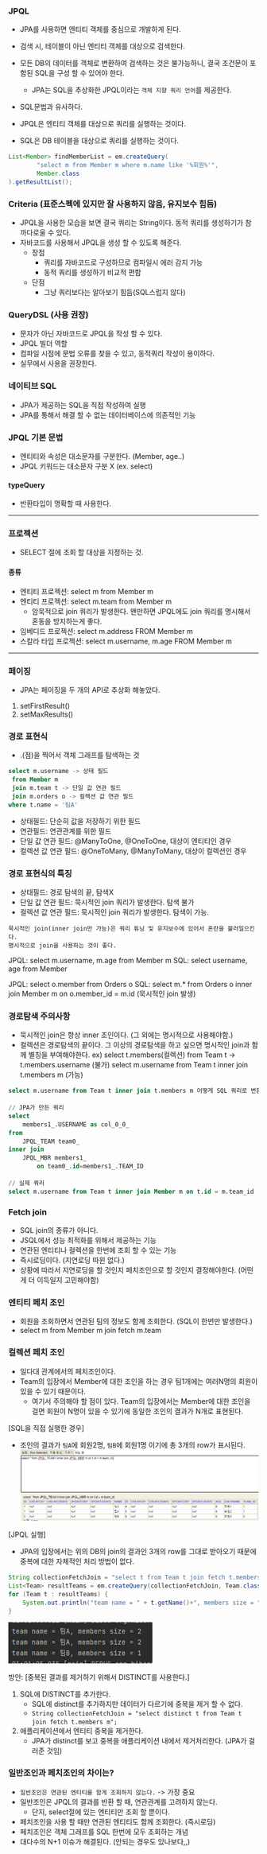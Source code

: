 ### JPQL
- JPA를 사용하면 엔티티 객체를 중심으로 개발하게 된다.
- 검색 시, 테이블이 아닌 엔티티 객체를 대상으로 검색한다.
- 모든 DB의 데이터를 객체로 변환하여 검색하는 것은 불가능하니, 결국 조건문이 포함된 SQL을 구성 할 수 있어야 한다.
    - JPA는 SQL을 추상화한 JPQL이라는 `객체 지향 쿼리 언어`를 제공한다.
- SQL문법과 유사하다.
  
- JPQL은 엔티티 객체를 대상으로 쿼리를 실행하는 것이다.
- SQL은 DB 테이블을 대상으로 쿼리를 실행하는 것이다.
```java
List<Member> findMemberList = em.createQuery(
        "select m from Member m where m.name like '%회원%'",
        Member.class
).getResultList();
```

### Criteria (표준스펙에 있지만 잘 사용하지 않음, 유지보수 힘듬)
- JPQL을 사용한 모습을 보면 결국 쿼리는 String이다. 동적 쿼리를 생성하기가 참 까다로울 수 있다.
- 자바코드를 사용해서 JPQL을 생성 할 수 있도록 해준다.
    - 장점
        - 쿼리를 자바코드로 구성하므로 컴파일시 에러 감지 가능
        - 동적 쿼리를 생성하기 비교적 편함
    - 단점
        - 그냥 쿼리보다는 알아보기 힘듬(SQL스럽지 않다)

### QueryDSL (사용 권장)
- 문자가 아닌 자바코드로 JPQL을 작성 할 수 있다.
- JPQL 빌더 역할
- 컴파일 시점에 문법 오류를 찾을 수 있고, 동적쿼리 작성이 용이하다.
- 실무에서 사용을 권장한다.


### 네이티브 SQL
- JPA가 제공하는 SQL을 직접 작성하여 실행
- JPA를 통해서 해결 할 수 없는 데이터베이스에 의존적인 기능


### JPQL 기본 문법
- 엔티티와 속성은 대소문자를 구분한다. (Member, age..)
- JPQL 키워드는 대소문자 구분 X (ex. select)

#### typeQuery
- 반환타입이 명확할 때 사용한다.

---

### 프로젝션
- SELECT 절에 조회 할 대상을 지정하는 것.

#### 종류
- 엔티티 프로젝션: select m from Member m
- 엔티티 프로젝션: select m.team from Member m
  - 암묵적으로 join 쿼리가 발생한다. 왠만하면 JPQL에도 join 쿼리를 명시해서 혼동을 방지하는게 좋다.
- 임베디드 프로젝션: select m.address FROM Member m
- 스칼라 타입 프로젝션: select m.username, m.age FROM Member m

---

### 페이징
- JPA는 페이징을 두 개의 API로 추상화 해놓았다.
1. setFirstResult()
2. setMaxResults()


### 경로 표현식
- .(점)을 찍어서 객체 그래프를 탐색하는 것
```sql
select m.username -> 상태 필드
 from Member m 
 join m.team t -> 단일 값 연관 필드
 join m.orders o -> 컬렉션 값 연관 필드
where t.name = '팀A'
```
- 상태필드: 단순히 값을 저장하기 위한 필드
- 연관필드: 연관관계를 위한 필드
 - 단일 값 연관 필드: @ManyToOne, @OneToOne, 대상이 엔티티인 경우
 - 컬렉션 값 연관 필드: @OneToMany, @ManyToMany, 대상이 컬렉션인 경우

### 경로 표현식의 특징
- 상태필드: 경로 탐색의 끝, 탐색X
- 단일 값 연관 필드: 묵시적인 join 쿼리가 발생한다. 탐색 불가
- 컬렉션 값 연관 필드: 묵시적인 join 쿼리가 발생한다. 탐색이 가능.

```
묵시적인 join(inner join만 가능)은 쿼리 튜닝 및 유지보수에 있어서 혼란을 불러일으킨다.
명시적으로 join을 사용하는 것이 좋다.
```

JPQL: select m.username, m.age from Member m
SQL: select username, age from Member

JPQL: select o.member from Orders o
SQL: select m.* from Orders o inner join Member m on o.member_id = m.id (묵시적인 join 발생)

### 경로탐색 주의사항
- 묵시적인 join은 항상 inner 조인이다. (그 외에는 명시적으로 사용해야함.)
- 컬렉션은 경로탐색의 끝이다. 그 이상의 경로탐색을 하고 싶으면 명시적인 join과 함께 별칭을 부여해야한다.
ex) select t.members(컬렉션) from Team t -> t.members.username (불가)
  select m.username from Team t inner join t.members m (가능)
```sql 
select m.username from Team t inner join t.members m 어떻게 SQL 쿼리로 변환될까?

// JPA가 만든 쿼리
select
    members1_.USERNAME as col_0_0_ 
from
    JPQL_TEAM team0_ 
inner join
    JPQL_MBR members1_ 
        on team0_.id=members1_.TEAM_ID
        
// 실제 쿼리
select m.username from Team t inner join Member m on t.id = m.team_id
```

### Fetch join
- SQL join의 종류가 아니다.
- JSQL에서 성능 최적화를 위해서 제공하는 기능
- 연관된 엔티티나 컬렉션을 한번에 조회 할 수 있는 기능
- 즉시로딩이다. (지연로딩 따윈 없다.)
- 상황에 따라서 지연로딩을 할 것인지 페치조인으로 할 것인지 결정해야한다. (어떤게 더 이득일지 고민해야함)


### 엔티티 페치 조인
- 회원을 조회하면서 연관된 팀의 정보도 함께 조회한다. (SQL이 한번만 발생한다.)
- select m from Member m join fetch m.team

### 컬렉션 페치 조인
- 일다대 관계에서의 페치조인이다.
- Team의 입장에서 Member에 대한 조인을 하는 경우 팀1개에는 여러N명의 회원이 있을 수 있기 때문이다.
    - 여기서 주의해야 할 점이 있다.
    Team의 입장에서는 Member에 대한 조인을 걸면 회원이 N명이 있을 수 있기에 동일한 조인의 결과가 N개로 표현된다.  

[SQL을 직접 실행한 경우]
- 조인의 결과가 `팀A`에 회원2명, `팀B`에 회원1명 이기에 총 3개의 row가 표시된다.
![](.Readme_images/4b465f65.png)  

[JPQL 실행]
- JPA의 입장에서는 위의 DB의 join의 결과인 3개의 row를 그대로 받아오기 때문에 중복에 대한 자체적인 처리 방법이 없다. 
```java
String collectionFetchJoin = "select t from Team t join fetch t.members m";
List<Team> resultTeams = em.createQuery(collectionFetchJoin, Team.class).getResultList();
for (Team t : resultTeams) {
    System.out.println("team name = " + t.getName()+", members size = "+t.getMembers().size());
}
```
![](.Readme_images/3f1cc875.png)


방안: [중복된 결과를 제거하기 위해서 DISTINCT를 사용한다.]
1. SQL에 DISTINCT를 추가한다.
    - SQL에 distinct를 추가하지만 데이터가 다르기에 중복을 제거 할 수 없다.
    - `String collectionFetchJoin = "select distinct t from Team t join fetch t.members m";`
2. 애플리케이션에서 엔티티 중복을 제거한다.
    - JPA가 distinct를 보고 중복을 애플리케이션 내에서 제거처리한다. (JPA가 걸러준 것임)
    

### 일반조인과 페치조인의 차이는?
- `일반조인은 연관된 엔티티를 함게 조회하지 않는다.` -> 가장 중요
- 일반조인은 JPQL의 결과를 반환 할 때, 연관관계를 고려하지 않는다.
    - 단지, select절에 있는 엔티티만 조회 할 뿐이다.
- 페치조인을 사용 할 때만 연관된 엔티티도 함께 조회한다. (즉시로딩)
- 페치조인은 객체 그래프를 SQL 한번에 모두 조회하는 개념
- 대다수의 N+1 이슈가 해결된다. (안되는 경우도 있나보다,,)